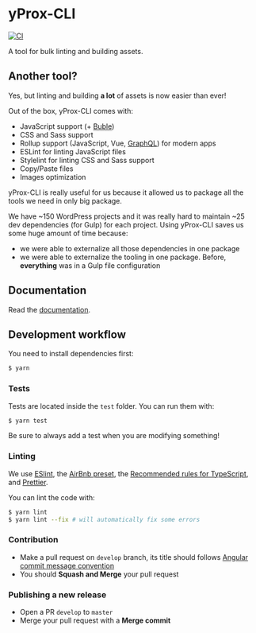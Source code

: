 # yProx-CLI

[![CI](https://github.com/Yproximite/yProx-CLI/workflows/CI/badge.svg)](https://github.com/Yproximite/yProx-CLI/actions)

A tool for bulk linting and building assets.

## Another tool?

Yes, but linting and building **a lot** of assets is now easier than ever!

Out of the box, yProx-CLI comes with:

- JavaScript support (+ [Buble](https://github.com/bublejs/buble))
- CSS and Sass support
- Rollup support (JavaScript, Vue, [GraphQL](https://github.com/Kocal/rollup-plugin-graphql)) for modern apps
- ESLint for linting JavaScript files
- Stylelint for linting CSS and Sass support
- Copy/Paste files
- Images optimization

yProx-CLI is really useful for us because it allowed us to package all the tools we need in only big package.

We have ~150 WordPress projects and it was really hard to maintain ~25 dev dependencies (for Gulp) for each project.
Using yProx-CLI saves us some huge amount of time because:

- we were able to externalize all those dependencies in one package
- we were able to externalize the tooling in one package. Before, **everything** was in a Gulp file configuration

## Documentation

Read the [documentation](https://yprox-cli.netlify.com/).

## Development workflow

You need to install dependencies first:

```bash
$ yarn
```

### Tests

Tests are located inside the `test` folder. You can run them with:

```bash
$ yarn test
```

Be sure to always add a test when you are modifying something!

### Linting

We use [ESlint](https://eslint.org/), the [AirBnb preset](https://github.com/progre/tslint-config-airbnb), the [Recommended rules for TypeScript](https://github.com/typescript-eslint/typescript-eslint/blob/master/packages/eslint-plugin/src/configs/recommended.json), and [Prettier](https://prettier.io/).

You can lint the code with:

```bash
$ yarn lint
$ yarn lint --fix # will automatically fix some errors
```

### Contribution

- Make a pull request on `develop` branch, its title should follows [Angular commit message convention](https://github.com/angular/angular/blob/master/CONTRIBUTING.md#commit-message-format)
- You should **Squash and Merge** your pull request

### Publishing a new release

- Open a PR `develop` to `master`
- Merge your pull request with a **Merge commit**

